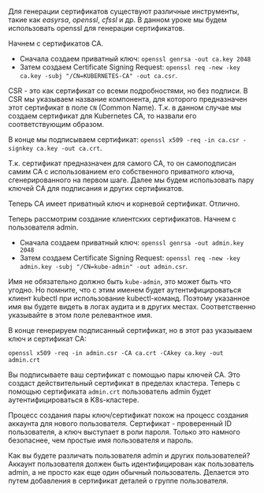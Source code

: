 Для генерации сертификатов существуют различные инструменты, такие как *easyrsa*, *openssl*, *cfssl* и др. В данном уроке мы будем использовать openssl для генерации сертификатов.

Начнем с сертификатов CA.

- Сначала создаем приватный ключ: `openssl genrsa -out ca.key 2048`
- Затем создаем Certificate Signing Request: `openssl req -new -key ca.key -subj "/CN=KUBERNETES-CA" -out ca.csr`.

CSR - это как сертификат со всеми подробностями, но без подписи. В CSR мы указываем название компонента, для которого предназначен этот сертификат в поле `CN` (Common Name). Т.к. в данном случае мы создаем сертификат для Kubernetes CA, то назвали его соответствующим образом.

В конце мы подписываем сертификат: `openssl x509 -req -in ca.csr -signkey ca.key -out ca.crt`.

Т.к. сертификат предназначен для самого CA, то он самоподписан самим CA с использованием его собственного приватного ключа, сгенерированного на первом шаге. Далее мы будем использовать пару ключей CA для подписания и других сертификатов.

Теперь CA имеет приватный ключ и корневой сертификат. Отлично.

Теперь рассмотрим создание клиентских сертификатов. Начнем с пользователя admin.

- Сначала создаем приватный ключ: `openssl genrsa -out admin.key 2048`
- Затем создаем Certificate Signing Request: `openssl req -new -key admin.key -subj "/CN=kube-admin" -out admin.csr`.

Имя не обязательно должно быть `kube-admin`, это может быть что угодно. Но помните, что с этим именем будет аутентифицироваться клиент kubectl при использование kubectl-команд. Поэтому указанное имя вы будете видеть в логах аудита и в других местах. Соответственно указывайте в этом поле релевантное имя.

В конце генерируем подписанный сертификат, но в этот раз указываем ключ и сертификат CA:

`openssl x509 -req -in admin.csr -CA ca.crt -CAkey ca.key -out admin.crt`

Вы подписываете ваш сертификат с помощью пары ключей CA. Это создаст действительный сертификат в пределах кластера. Теперь с помощью сертификата `admin.crt` пользователь admin будет аутентифицироваться в K8s-кластере.

Процесс создания пары ключ/сертификат похож на процесс создания аккаунта для нового пользователя. Сертификат - проверенный ID пользователя, а ключ выступает в роли пароля. Только это намного безопаснее, чем простые имя пользователя и пароль.

Как вы будете различать пользователя admin и других пользователей? Аккаунт пользователя должен быть идентифицирован как пользователь admin, а не просто как еще один обычный пользователь. Делается это путем добавления в сертификат деталей о группе пользователя.